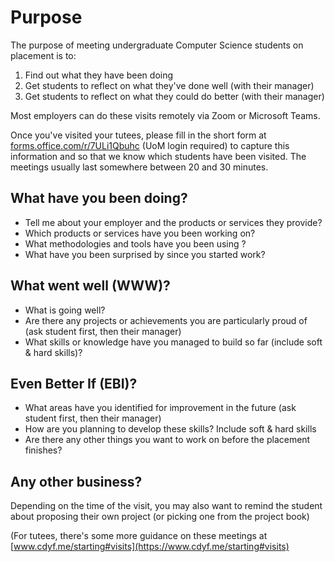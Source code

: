 # Purpose

The purpose of meeting undergraduate Computer Science students on placement is to:

1. Find out what they have been doing
2. Get students to reflect on what they've done well (with their manager)
3. Get students to reflect on what they could do better (with their manager)

Most employers can do these visits remotely via Zoom or Microsoft Teams.

Once you've visited your tutees, please fill in the short form at [forms.office.com/r/7ULi1Qbuhc](https://forms.office.com/r/7ULi1Qbuhc) (UoM login required) to capture this information and so that we know which students have been visited. The meetings usually last somewhere between 20 and 30 minutes.


## What have you been doing?

* Tell me about your employer and the products or services they provide?
* Which products or services have you been working on? 
* What methodologies and tools have you been using ?
* What have you been surprised by since you started work?

## What went well (WWW)? 

* What is going well? 
* Are there any projects or achievements you are particularly proud of (ask student first, then their manager) 
* What skills or knowledge have you managed to build so far (include soft & hard skills)?

## Even Better If (EBI)?

* What areas have you identified for improvement in the future (ask student first, then their manager)
* How are you planning to develop these skills? Include soft & hard skills
* Are there any other things you want to work on before the placement finishes?

## Any other business?

Depending on the time of the visit, you may also want to remind the student about proposing their own project (or picking one from the project book)


(For tutees, there's some more guidance on these meetings at [www.cdyf.me/starting#visits](https://www.cdyf.me/starting#visits)
